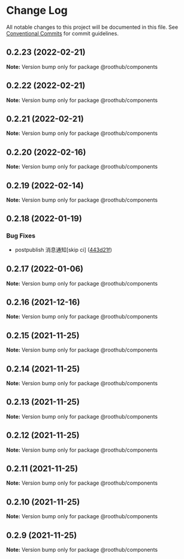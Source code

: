 # Change Log

All notable changes to this project will be documented in this file.
See [Conventional Commits](https://conventionalcommits.org) for commit guidelines.

## 0.2.23 (2022-02-21)

**Note:** Version bump only for package @roothub/components





## 0.2.22 (2022-02-21)

**Note:** Version bump only for package @roothub/components





## 0.2.21 (2022-02-21)

**Note:** Version bump only for package @roothub/components





## 0.2.20 (2022-02-16)

**Note:** Version bump only for package @roothub/components





## 0.2.19 (2022-02-14)

**Note:** Version bump only for package @roothub/components





## 0.2.18 (2022-01-19)


### Bug Fixes

* postpublish 消息通知[skip ci] ([443d21f](https://github.com/RootLinkFE/rh.js/commit/443d21f552afacef3f2f82a7a66a778a882141a5))





## 0.2.17 (2022-01-06)

**Note:** Version bump only for package @roothub/components





## 0.2.16 (2021-12-16)

**Note:** Version bump only for package @roothub/components





## 0.2.15 (2021-11-25)

**Note:** Version bump only for package @roothub/components





## 0.2.14 (2021-11-25)

**Note:** Version bump only for package @roothub/components





## 0.2.13 (2021-11-25)

**Note:** Version bump only for package @roothub/components





## 0.2.12 (2021-11-25)

**Note:** Version bump only for package @roothub/components





## 0.2.11 (2021-11-25)

**Note:** Version bump only for package @roothub/components





## 0.2.10 (2021-11-25)

**Note:** Version bump only for package @roothub/components





## 0.2.9 (2021-11-25)

**Note:** Version bump only for package @roothub/components
